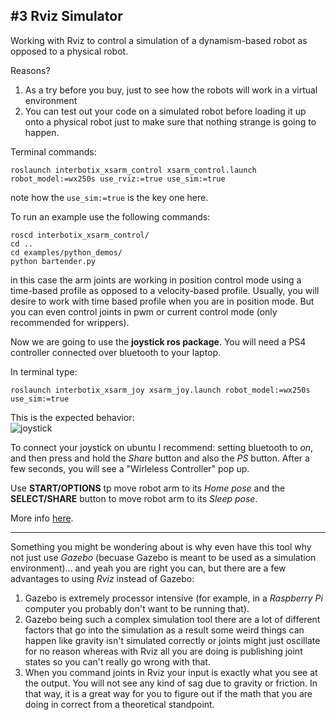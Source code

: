 ## #3 Rviz Simulator

Working with Rviz to control a simulation of a dynamism-based robot as opposed to a physical robot.

Reasons?
1) As a try before you buy, just to see how the robots will work in a virtual environment
2) You can test out your code on a simulated robot before loading it up onto a physical robot just to make sure that nothing strange is going to happen.

Terminal commands:
``` 
roslaunch interbotix_xsarm_control xsarm_control.launch robot_model:=wx250s use_rviz:=true use_sim:=true
```
note how the `use_sim:=true` is the key one here.

To run an example use the following commands:
```
roscd interbotix_xsarm_control/
cd ..
cd examples/python_demos/
python bartender.py
```
in this case the arm joints are working in position control mode using a time-based profile as opposed to a velocity-based profile. Usually, you will desire to work with time based profile when you are in position mode. 
But you can even control joints in pwm or current control mode (only recommended for wrippers).

Now we are going to use the **joystick ros package**. You will need a PS4 controller connected over bluetooth to your laptop.

In terminal type:
```
roslaunch interbotix_xsarm_joy xsarm_joy.launch robot_model:=wx250s use_sim:=true
```
This is the expected behavior:\
![joystick](/gifs/joystick.gif)

To connect your joystick on ubuntu I recommend: setting bluetooth to *on*, and then press and hold the *Share* button and also the *PS* button. After a few seconds, you will see a "Wirleless Controller" pop up. 

Use **START/OPTIONS** tp move robot arm to its *Home pose* and the 
**SELECT/SHARE** button to	move robot arm to its *Sleep pose*.

More info [here](https://www.trossenrobotics.com/docs/interbotix_xslocobots/ros_packages/joystick_control.html).

---
Something you might be wondering about is why even have this tool why not just use *Gazebo* (becuase Gazebo is meant to be used as a simulation environment)... and yeah you are right you can, but there are a few advantages to using *Rviz* instead of Gazebo:
1) Gazebo is extremely processor intensive (for example, in a *Raspberry Pi* computer you probably don't want to be running that).
2) Gazebo being such a complex simulation tool there are a lot of different factors that go into the simulation as a result some weird things can happen like gravity isn't simulated correctly or joints might just oscillate for no reason whereas with Rviz all you are doing is publishing joint states so you can't really go wrong with that.
3) When you command joints in Rviz your input is exactly what you see at the output. You will not see any kind of sag due to gravity or friction. In that way, it is a great way for you to figure out if the math that you are doing in correct from a theoretical standpoint. 